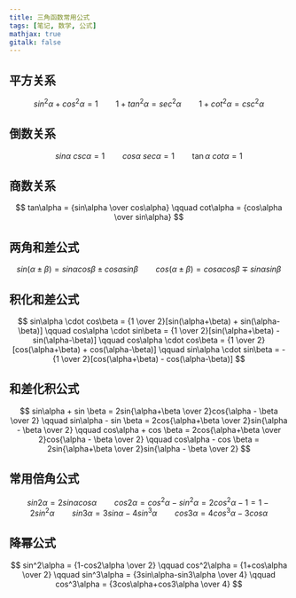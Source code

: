```yaml
---
title: 三角函数常用公式
tags: [笔记, 数学, 公式]
mathjax: true
gitalk: false
---
```


## 平方关系

$$sin^2\alpha+cos^2\alpha=1 \qquad 1+tan^2\alpha=sec^2\alpha \qquad 1+cot^2\alpha=csc^2\alpha$$

## 倒数关系

$$
sin\alpha\ csc\alpha = 1 \qquad cos\alpha \ sec\alpha = 1 \qquad \tan\alpha \ cot\alpha = 1
$$
## 商数关系

$$
tan\alpha = {sin\alpha \over cos\alpha} \qquad cot\alpha = {cos\alpha \over sin\alpha}
$$
## 两角和差公式

$$
sin(\alpha\pm\beta)=sin\alpha cos\beta \pm cos\alpha sin\beta \qquad
cos(\alpha\pm\beta)=cos\alpha cos\beta \mp sin\alpha sin\beta
$$
## 积化和差公式

$$
sin\alpha \cdot cos\beta = {1 \over 2}[sin(\alpha+\beta) + sin(\alpha-\beta)] \qquad
cos\alpha \cdot sin\beta = {1 \over 2}[sin(\alpha+\beta) - sin(\alpha-\beta)] \qquad
cos\alpha \cdot cos\beta = {1 \over 2}[cos(\alpha+\beta) + cos(\alpha-\beta)] \qquad
sin\alpha \cdot sin\beta = -{1 \over 2}[cos(\alpha+\beta) - cos(\alpha-\beta)]
$$
## 和差化积公式

$$
sin\alpha + sin \beta = 2sin{\alpha+\beta \over 2}cos{\alpha - \beta \over 2} \qquad
sin\alpha - sin \beta = 2cos{\alpha+\beta \over 2}sin{\alpha - \beta \over 2} \qquad
cos\alpha + cos \beta = 2cos{\alpha+\beta \over 2}cos{\alpha - \beta \over 2} \qquad
cos\alpha - cos \beta = 2sin{\alpha+\beta \over 2}sin{\alpha - \beta \over 2}
$$
## 常用倍角公式

$$
sin2\alpha  = 2sin\alpha cos\alpha \qquad
cos2\alpha = cos^2\alpha - sin^2\alpha = 2cos^2\alpha-1=1-2sin^2\alpha \qquad
sin3\alpha = 3sin\alpha-4sin^3\alpha \qquad
cos3\alpha = 4cos^3\alpha-3cos\alpha
$$
## 降幂公式

$$
sin^2\alpha = {1-cos2\alpha \over 2} \qquad
cos^2\alpha = {1+cos\alpha \over 2} \qquad
sin^3\alpha = {3sin\alpha-sin3\alpha \over 4} \qquad
cos^3\alpha = {3cos\alpha+cos3\alpha \over 4}
$$
